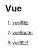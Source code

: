 # Vue

1. [vue基础](vueBase/index.md)

2. [vueRouter](vueRouter/index.md)

3. [vue笔记](other/index.md)
